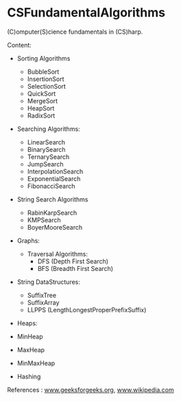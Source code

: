 # CSFundamentalAlgorithms

(C)omputer(S)cience fundamentals in (CS)harp. 

Content: 
- Sorting Algorithms 
  - BubbleSort
  - InsertionSort
  - SelectionSort
  - QuickSort
  - MergeSort
  - HeapSort
  - RadixSort
  
 - Searching Algorithms:
    - LinearSearch
    - BinarySearch
    - TernarySearch
    - JumpSearch
    - InterpolationSearch
    - ExponentialSearch
    - FibonacciSearch
 
 - String Search Algorithms   
    - RabinKarpSearch
    - KMPSearch
    - BoyerMooreSearch
    
  
 - Graphs:
   - Traversal Algorithms:
      - DFS (Depth First Search)
      - BFS (Breadth First Search)
    
  - String DataStructures:
    - SuffixTree
    - SuffixArray
    - LLPPS (LengthLongestProperPrefixSuffix)
    
    
  - Heaps:
   - MinHeap
   - MaxHeap
   - MinMaxHeap
  

- Hashing

References : www.geeksforgeeks.org, www.wikipedia.com
